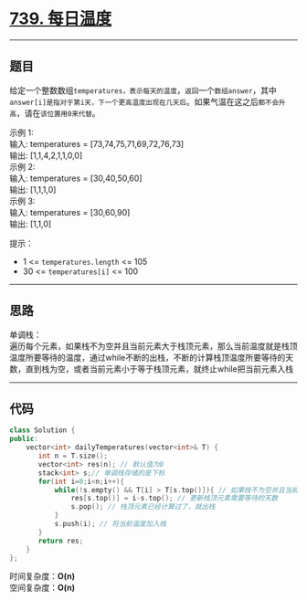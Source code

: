 # [739. 每日温度](https://leetcode.cn/problems/daily-temperatures/)

---

## 题目

给定一个整数数组`temperatures，表示每天的温度`，`返回`一个`数组answer`，其中`answer[i]是指对于第i天，下一个更高温度出现在几天后`。如果气温在这之后`都不会升高`，请在`该位置用0来代替`。

示例 1:  
输入: temperatures = [73,74,75,71,69,72,76,73]  
输出: [1,1,4,2,1,1,0,0]  
示例 2:  
输入: temperatures = [30,40,50,60]  
输出: [1,1,1,0]  
示例 3:  
输入: temperatures = [30,60,90]  
输出: [1,1,0]  

提示：  

- 1 <= `temperatures.length` <= 105  
- 30 <= `temperatures[i]` <= 100  

---

## 思路

单调栈：  
遍历每个元素，如果栈不为空并且当前元素大于栈顶元素，那么当前温度就是栈顶温度所要等待的温度，通过while不断的出栈，不断的计算栈顶温度所要等待的天数，直到栈为空，或者当前元素小于等于栈顶元素，就终止while把当前元素入栈

---

## 代码

```C++
class Solution {
public:
    vector<int> dailyTemperatures(vector<int>& T) {
       int n = T.size();
       vector<int> res(n); // 默认值为0
       stack<int> s;// 单调栈存储的是下标
       for(int i=0;i<n;i++){
           while(!s.empty() && T[i] > T[s.top()]){ // 如果栈不为空并且当前元素大于栈顶元素，那么当前温度就是栈顶温度所要等待的温度
               res[s.top()] = i-s.top(); // 更新栈顶元素需要等待的天数
               s.pop(); // 栈顶元素已经计算过了，就出栈
           }
           s.push(i); // 将当前温度加入栈
       } 
       return res;
    }
};
```

时间复杂度：**O(n)**  
空间复杂度：**O(n)**
